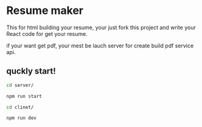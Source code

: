 # Resume maker

This for html building your resume, your just fork this project and write your React code for get your resume.

if your want get pdf, your mest be lauch server for create build pdf service api.

## quckly start!
```bash
cd server/

npm run start

cd clinet/

npm run dev
```